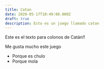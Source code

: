 ```yaml
---
title: Catan
date: 2020-05-17T10:49:08.000Z
draft: true
description: Esto es un juego llamado catan
---
```


Este es el texto para colonos de Catán!!

Me gusta mucho este juego

- Porque es chulo
- Porque mola
